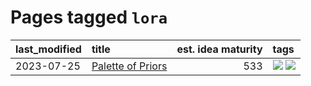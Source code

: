 # Pages tagged `lora`

|last_modified|title|est. idea maturity|tags
|:---|:---|---:|:---|
|2023-07-25|[Palette of Priors](../palette_of_priors.md)|533|[![](https://img.shields.io/badge/tag-experimental-b08442)](../tags/experimental.md) [![](https://img.shields.io/badge/tag-lora-ca3dce)](../tags/lora.md)|